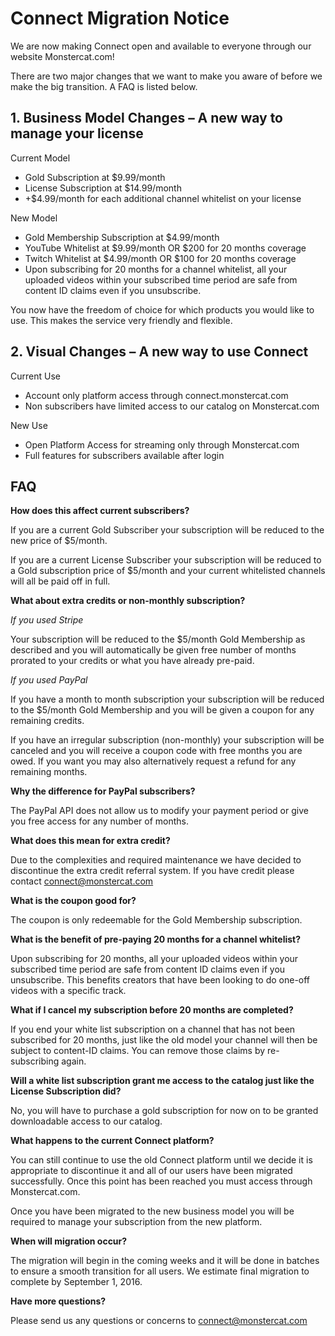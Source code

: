 # Connect Migration Notice
 
We are now making Connect open and available to everyone through our website Monstercat.com!
 
There are two major changes that we want to make you aware of before we make the big transition. A FAQ is listed below.
 
## 1. Business Model Changes – A new way to manage your license
 
Current Model  

* Gold Subscription at $9.99/month
* License Subscription at $14.99/month
* +$4.99/month for each additional channel whitelist on your license
 
New Model  

* Gold Membership Subscription at $4.99/month
* YouTube Whitelist at $9.99/month OR $200 for 20 months coverage 
* Twitch Whitelist at $4.99/month OR $100 for 20 months coverage
* Upon subscribing for 20 months for a channel whitelist, all your uploaded videos within your subscribed time period are safe from content ID claims even if you unsubscribe.
 
You now have the freedom of choice for which products you would like to use. This makes the service very friendly and flexible.
 
## 2. Visual Changes – A new way to use Connect
 
Current Use  

* Account only platform access through connect.monstercat.com
* Non subscribers have limited access to our catalog on Monstercat.com

New Use  

* Open Platform Access for streaming only through Monstercat.com
* Full features for subscribers available after login
 
## FAQ
 
**How does this affect current subscribers?**
 
If you are a current Gold Subscriber your subscription will be reduced to the new price of $5/month.
 
If you are a current License Subscriber your subscription will be reduced to a Gold subscription price of $5/month and your current whitelisted channels will all be paid off in full.
 
**What about extra credits or non-monthly subscription?**
 
*If you used Stripe*
 
Your subscription will be reduced to the $5/month Gold Membership as described and you will automatically be given free number of months prorated to your credits or what you have already pre-paid.
 
*If you used PayPal*
 
If you have a month to month subscription your subscription will be reduced to the $5/month Gold Membership and you will be given a coupon for any remaining credits.
 
If you have an irregular subscription (non-monthly) your subscription will be canceled and you will receive a coupon code with free months you are owed. If you want you may also alternatively request a refund for any remaining months.
 
**Why the difference for PayPal subscribers?**
 
The PayPal API does not allow us to modify your payment period or give you free access for any number of months.
 
**What does this mean for extra credit?**
 
Due to the complexities and required maintenance we have decided to discontinue the extra credit referral system. If you have credit please contact connect@monstercat.com
 
**What is the coupon good for?**
 
The coupon is only redeemable for the Gold Membership subscription.

**What is the benefit of pre-paying 20 months for a channel whitelist?**

Upon subscribing for 20 months, all your uploaded videos within your subscribed time period are safe from content ID claims even if you unsubscribe. This benefits creators that have been looking to do one-off videos with a specific track. 

**What if I cancel my subscription before 20 months are completed?**

If you end your white list subscription on a channel that has not been subscribed for 20 months, just like the old model your channel will then be subject to content-ID claims. You can remove those claims by re-subscribing again. 

**Will a white list subscription grant me access to the catalog just like the License Subscription did?**

No, you will have to purchase a gold subscription for now on to be granted downloadable access to our catalog. 
 
**What happens to the current Connect platform?**
 
You can still continue to use the old Connect platform until we decide it is appropriate to discontinue it and all of our users have been migrated successfully. Once this point has been reached you must access through Monstercat.com.
 
Once you have been migrated to the new business model you will be required to manage your subscription from the new platform.

**When will migration occur?**
 
The migration will begin in the coming weeks and it will be done in batches to ensure a smooth transition for all users. We estimate final migration to complete by September 1, 2016.
 
**Have more questions?**
 
Please send us any questions or concerns to connect@monstercat.com
